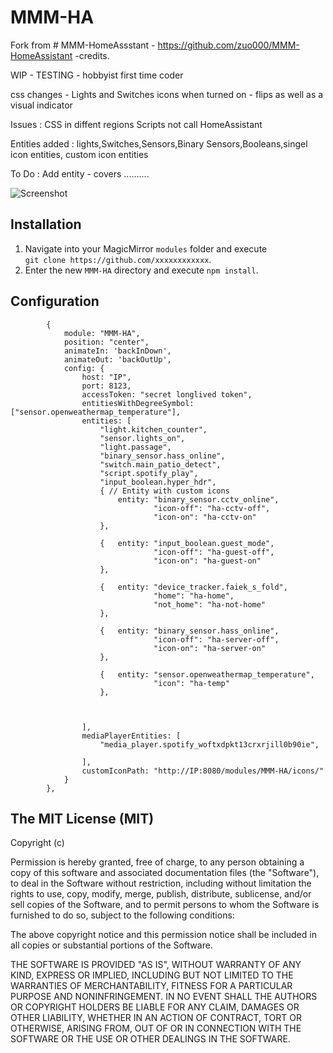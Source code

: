 # MMM-HA
Fork from # MMM-HomeAssstant  - https://github.com/zuo000/MMM-HomeAssistant  -credits. 

WIP - TESTING - hobbyist first time coder

css changes  - Lights and Switches icons  when turned on - flips as well as a visual indicator 

Issues : CSS in diffent regions
  	 Scripts not call HomeAssistant 
    
Entities added : lights,Switches,Sensors,Binary Sensors,Booleans,singel icon entities, custom icon entities

To Do  : Add entity - covers ..........

![Screenshot](https://github.com/FaiekA/MMM-HA/assets/52759676/8cdc7862-386e-4bea-b030-78482745ece8)


## Installation

1. Navigate into your MagicMirror `modules` folder and execute<br>
`git clone https://github.com/xxxxxxxxxxxx`.
2. Enter the new `MMM-HA` directory and execute `npm install`.

## Configuration

```
		{
			module: "MMM-HA",
			position: "center",
			animateIn: 'backInDown',
			animateOut: 'backOutUp',				
			config: {
				host: "IP",
				port: 8123,
				accessToken: "secret longlived token",
				entitiesWithDegreeSymbol: ["sensor.openweathermap_temperature"],
				entities: [
					"light.kitchen_counter",
					"sensor.lights_on",
					"light.passage",
					"binary_sensor.hass_online",
					"switch.main_patio_detect",
					"script.spotify_play",
					"input_boolean.hyper_hdr",
					{ // Entity with custom icons
						entity: "binary_sensor.cctv_online",
								"icon-off": "ha-cctv-off",
								"icon-on": "ha-cctv-on"
					},

					{   entity: "input_boolean.guest_mode",
								"icon-off": "ha-guest-off",
								"icon-on": "ha-guest-on"
					},

					{   entity: "device_tracker.faiek_s_fold",
								"home": "ha-home",
								"not_home": "ha-not-home"
					},

					{   entity: "binary_sensor.hass_online",
								"icon-off": "ha-server-off",
								"icon-on": "ha-server-on"
					},					

					{   entity: "sensor.openweathermap_temperature",
								"icon": "ha-temp"	
					},										
					
				
					
				],
				mediaPlayerEntities: [
					"media_player.spotify_woftxdpkt13crxrjill0b90ie",

				],
				customIconPath: "http://IP:8080/modules/MMM-HA/icons/"				
			}
		},
```
## The MIT License (MIT)

Copyright (c) 

Permission is hereby granted, free of charge, to any person obtaining a copy
of this software and associated documentation files (the "Software"), to deal
in the Software without restriction, including without limitation the rights
to use, copy, modify, merge, publish, distribute, sublicense, and/or sell
copies of the Software, and to permit persons to whom the Software is
furnished to do so, subject to the following conditions:

The above copyright notice and this permission notice shall be included in all
copies or substantial portions of the Software.

THE SOFTWARE IS PROVIDED "AS IS", WITHOUT WARRANTY OF ANY KIND, EXPRESS OR
IMPLIED, INCLUDING BUT NOT LIMITED TO THE WARRANTIES OF MERCHANTABILITY,
FITNESS FOR A PARTICULAR PURPOSE AND NONINFRINGEMENT. IN NO EVENT SHALL THE
AUTHORS OR COPYRIGHT HOLDERS BE LIABLE FOR ANY CLAIM, DAMAGES OR OTHER
LIABILITY, WHETHER IN AN ACTION OF CONTRACT, TORT OR OTHERWISE, ARISING FROM,
OUT OF OR IN CONNECTION WITH THE SOFTWARE OR THE USE OR OTHER DEALINGS IN THE
SOFTWARE.

